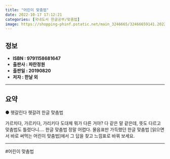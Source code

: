 ```yaml
---
title: "어린이 맞춤법"
date: 2022-10-17 17:12:21
categories: [국내도서 한글공부/맞춤법]
image: https://shopping-phinf.pstatic.net/main_3246665/32466659141.20220527025943.jpg
---
```


## **정보**

- **ISBN : 9791158681647**
- **출판사 : 파란정원**
- **출판일 : 20190820**
- **저자 : 한날 외**

------



## **요약**

● 헷갈린다 헷갈려 한글 맞춤법

가르치다, 가르키다, 가리키다
도대체 뭐가 다른 거야?
다 같은 말 같은데, 뜻도 다르고 맞춤법도 틀렸다니….
한글 맞춤법 정말 어렵다.
물음표만 가득했던 한글 맞춤법
[읽으면서 바로 써먹는 어린이 맞춤법]에서 
그 답을 찾고 느낌표로 바꿔 보세요.

------

#어린이 맞춤법


